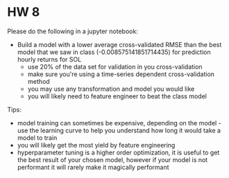 # HW 8
Please do the following in a jupyter notebook:
- Build a model with a lower average cross-validated RMSE than the best model that we saw in class (-0.008575141851714435) for prediction hourly returns for SOL
    - use 20% of the data set for validation in you cross-validation
    - make sure you're using a time-series dependent cross-validation method
    - you may use any transformation and model you would like
    - you will likely need to feature engineer to beat the class model

Tips:
- model training can sometimes be expensive, depending on the model - use the learning curve to help you understand how long it would take a model to train
- you will likely get the most yield by feature engineering
- hyperparameter tuning is a higher order optimization, it is useful to get the best result of your chosen model, however if your model is not performant it will rarely make it magically performant

